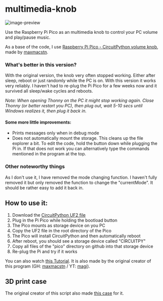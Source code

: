 # multimedia-knob
![image-preview](https://user-images.githubusercontent.com/59659167/234576393-500a1231-701e-4776-b843-6a909da3d1f8.png)

Use the Raspberry Pi Pico as an multimedia knob to control your PC volume and play/pause music.

As a base of the code, I use [Raspberry Pi Pico - CircuitPython volume knob](https://gist.github.com/maxmacstn/805991009e9302977f694e5b17a62b73), made by [maxmacstn](https://gist.github.com/maxmacstn).

### What's better in this version?
With the original version, the knob very often stopped working. Either after sleep, reboot or just randomly while the PC is on. With this version it works very reliably. I haven't had to re-plug the Pi Pico for a few weeks now and it survived all sleep/wake cycles and reboots.

_Note: When opening Thonny on the PC it might stop working again. Close Thonny (or better restart you PC), then plug out, wait 5-10 secs until Windows realizes it, then plug it back in._

#### Some more little improvements:
- Prints messages only when in debug mode
- Does not automatically mount the storage. This cleans up the file explorer a bit. To edit the code, hold the button down while plugging the Pi in. If that does not work you can alternatively type the commands mentioned in the program at the top.

### Other noteworthy things
As I don't use it, I have removed the mode changing function. I haven't fully removed it but only removed the function to change the "currentMode". It should be rather easy to add it back in.

## How to use it:
1. Download the [CircuitPython UF2 file](https://circuitpython.org/board/raspberry_pi_pico/)
2. Plug in the Pi Pico while holding the bootload button
3. The Pico mounts as storage device on you PC
4. Copy the UF2 file in the root directory of the Pico
5. The Pico will install CircuitPython and then automatically reboot
6. After reboot, you should see a storage device called "CIRCUITPY"
7. Copy all files of the "pico" directory on github into that storage device
8. Re-plug the Pi and try if it works

You can also watch [this Tutorial](https://www.youtube.com/watch?v=M6K8vwzZrYs). It is also made by the original creator of this program (GH: [maxmacstn](https://gist.github.com/maxmacstn) / YT: [magi](https://www.youtube.com/@magichannel)).

## 3D print case
The original creator of this script also made [this case](https://www.thingiverse.com/thing:4799088) for it.
